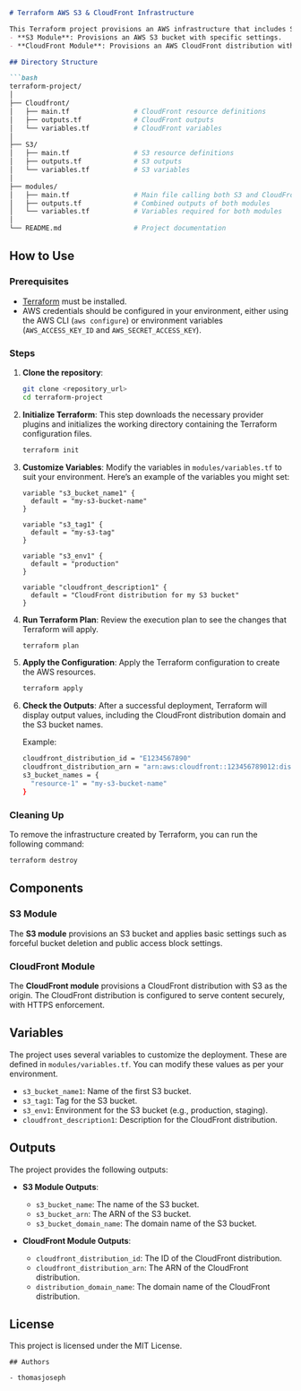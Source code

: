 ```markdown
# Terraform AWS S3 & CloudFront Infrastructure

This Terraform project provisions an AWS infrastructure that includes S3 buckets and a CloudFront distribution. We can use this Terraform script for deplpying a static website to Cloudfront with S3 as origin. It will also create bucket policy, if website is deployed and still you are not able to access your site, then manually create origin access identity with same S3 from console, and update it in S3 policy & remove old S3 policy. The project is modular and uses two modules:
- **S3 Module**: Provisions an AWS S3 bucket with specific settings.
- **CloudFront Module**: Provisions an AWS CloudFront distribution with an origin that points to the S3 bucket.

## Directory Structure

```bash
terraform-project/
│
├── Cloudfront/
│   ├── main.tf                # CloudFront resource definitions
│   ├── outputs.tf             # CloudFront outputs
│   └── variables.tf           # CloudFront variables
│
├── S3/
│   ├── main.tf                # S3 resource definitions
│   ├── outputs.tf             # S3 outputs
│   └── variables.tf           # S3 variables
│
├── modules/
│   ├── main.tf                # Main file calling both S3 and CloudFront modules
│   ├── outputs.tf             # Combined outputs of both modules
│   └── variables.tf           # Variables required for both modules
│
└── README.md                  # Project documentation
```

## How to Use

### Prerequisites
- [Terraform](https://www.terraform.io/downloads.html) must be installed.
- AWS credentials should be configured in your environment, either using the AWS CLI (`aws configure`) or environment variables (`AWS_ACCESS_KEY_ID` and `AWS_SECRET_ACCESS_KEY`).

### Steps

1. **Clone the repository**:
    ```bash
    git clone <repository_url>
    cd terraform-project
    ```

2. **Initialize Terraform**:
    This step downloads the necessary provider plugins and initializes the working directory containing the Terraform configuration files.
    ```bash
    terraform init
    ```

3. **Customize Variables**:
    Modify the variables in `modules/variables.tf` to suit your environment. Here’s an example of the variables you might set:
    ```hcl
    variable "s3_bucket_name1" {
      default = "my-s3-bucket-name"
    }

    variable "s3_tag1" {
      default = "my-s3-tag"
    }

    variable "s3_env1" {
      default = "production"
    }

    variable "cloudfront_description1" {
      default = "CloudFront distribution for my S3 bucket"
    }
    ```

4. **Run Terraform Plan**:
    Review the execution plan to see the changes that Terraform will apply.
    ```bash
    terraform plan
    ```

5. **Apply the Configuration**:
    Apply the Terraform configuration to create the AWS resources.
    ```bash
    terraform apply
    ```

6. **Check the Outputs**:
    After a successful deployment, Terraform will display output values, including the CloudFront distribution domain and the S3 bucket names.

    Example:
    ```bash
    cloudfront_distribution_id = "E1234567890"
    cloudfront_distribution_arn = "arn:aws:cloudfront::123456789012:distribution/E1234567890"
    s3_bucket_names = {
      "resource-1" = "my-s3-bucket-name"
    }
    ```

### Cleaning Up
To remove the infrastructure created by Terraform, you can run the following command:
```bash
terraform destroy
```

## Components

### S3 Module
The **S3 module** provisions an S3 bucket and applies basic settings such as forceful bucket deletion and public access block settings.

### CloudFront Module
The **CloudFront module** provisions a CloudFront distribution with S3 as the origin. The CloudFront distribution is configured to serve content securely, with HTTPS enforcement.

## Variables

The project uses several variables to customize the deployment. These are defined in `modules/variables.tf`. You can modify these values as per your environment.

- `s3_bucket_name1`: Name of the first S3 bucket.
- `s3_tag1`: Tag for the S3 bucket.
- `s3_env1`: Environment for the S3 bucket (e.g., production, staging).
- `cloudfront_description1`: Description for the CloudFront distribution.

## Outputs

The project provides the following outputs:

- **S3 Module Outputs**:
    - `s3_bucket_name`: The name of the S3 bucket.
    - `s3_bucket_arn`: The ARN of the S3 bucket.
    - `s3_bucket_domain_name`: The domain name of the S3 bucket.

- **CloudFront Module Outputs**:
    - `cloudfront_distribution_id`: The ID of the CloudFront distribution.
    - `cloudfront_distribution_arn`: The ARN of the CloudFront distribution.
    - `distribution_domain_name`: The domain name of the CloudFront distribution.

## License

This project is licensed under the MIT License.
```
## Authors

- thomasjoseph